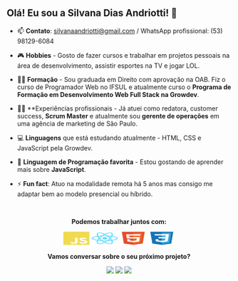 ## Olá! Eu sou a Silvana Dias Andriotti! 👋

- 📫 **Contato**: silvanaandriotti@gmail.com / WhatsApp profissional: (53) 98129-6084

- 🎮 **Hobbies** - Gosto de fazer cursos e trabalhar em projetos pessoais na área de desenvolvimento, assistir esportes na TV e jogar LOL.

- 👩‍🎓 **Formação** - Sou graduada em Direito com aprovação na OAB. Fiz o curso de Programador Web no IFSUL e atualmente curso o **Programa de Formação em Desenvolvimento Web Full Stack na Growdev**.

- 👩‍💻 **Experiências profissionais - Já atuei como redatora, customer success, **Scrum Master** e atualmente sou **gerente de operações** em uma agência de marketing de São Paulo.

- 💻 **Linguagens** que está estudando atualmente - HTML, CSS e JavaScript pela Growdev.

- 💬 **Linguagem de Programação favorita** - Estou gostando de aprender mais sobre **JavaScript**.

- ⚡ **Fun fact**: Atuo na modalidade remota há 5 anos mas consigo me adaptar bem ao modelo presencial ou híbrido.

<br>

<p align="center">
  <strong>Podemos trabalhar juntos com:</strong>
</p>

<div>
<p align="center">
  <img alt="Sil-Js" height="30" width="60" src="https://raw.githubusercontent.com/devicons/devicon/master/icons/javascript/javascript-plain.svg">
  <img alt="Sil-React" height="30" width="60" src="https://raw.githubusercontent.com/devicons/devicon/master/icons/react/react-original.svg">
  <img alt="Sil-HTML" height="30" width="60" src="https://raw.githubusercontent.com/devicons/devicon/master/icons/html5/html5-original.svg">
  <img alt="Sil-CSS" height="30" width="60" src="https://raw.githubusercontent.com/devicons/devicon/master/icons/css3/css3-original.svg">
</p>
</div>

<p align="center">
  <strong>Vamos conversar sobre o seu próximo projeto?</strong>
</p>
<div> 
  <p align="center">
  <a href="https://wa.me/5553981296084" target="_blank"><img src="https://img.shields.io/badge/WhatsApp-25D366?style=for-the-badge&logo=whatsapp&logoColor=white" target="_blank"></a>
  <a href = "mailto:silvanaandriotti@gmail.com"><img src="https://img.shields.io/badge/-Gmail-%23333?style=for-the-badge&logo=gmail&logoColor=white" target="_blank"></a>
  <a href="https://www.linkedin.com/in/silvana-dias-andriotti-293b2a21a" target="_blank"><img src="https://img.shields.io/badge/-LinkedIn-%230077B5?style=for-the-badge&logo=linkedin&logoColor=white" target="_blank"></a> 
  </p>
</div>
